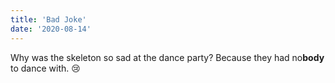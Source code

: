 ```yaml
---
title: 'Bad Joke'
date: '2020-08-14'
---
```


Why was the skeleton so sad at the dance party? Because they had no**body** to dance with. 😢